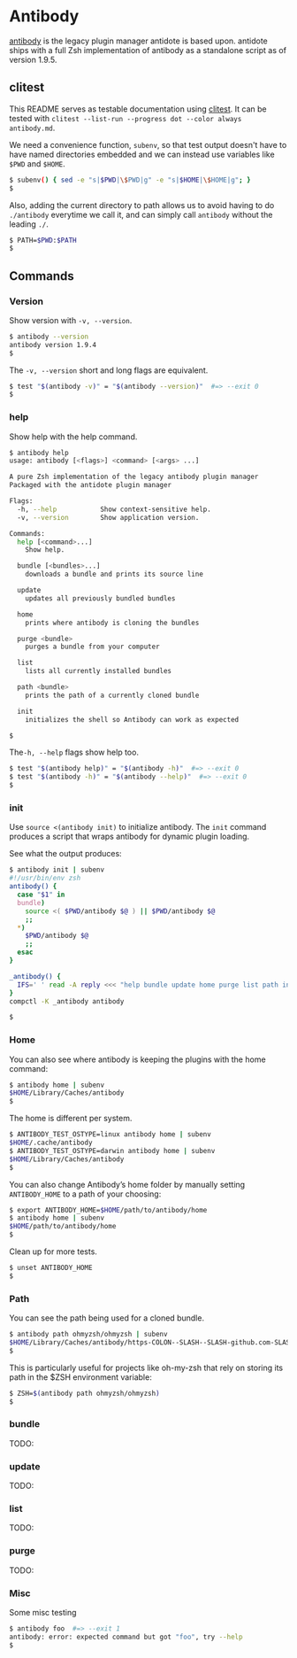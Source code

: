 # Antibody

[antibody][antibody] is the legacy plugin manager antidote is based upon. antidote ships with a full Zsh implementation of antibody as a standalone script as of version 1.9.5.

## clitest

This README serves as testable documentation using [clitest][clitest]. It can be tested with `clitest --list-run --progress dot --color always antibody.md`.

We need a convenience function, `subenv`, so that test output doesn't have to have named directories embedded and we can instead use variables like `$PWD` and `$HOME`.

```sh
$ subenv() { sed -e "s|$PWD|\$PWD|g" -e "s|$HOME|\$HOME|g"; }
$
```

Also, adding the current directory to path allows us to avoid having to do `./antibody` everytime we call it, and can simply call `antibody` without the leading `./`.

```sh
$ PATH=$PWD:$PATH
$
```

## Commands

### Version

Show version with `-v, --version`.

```sh
$ antibody --version
antibody version 1.9.4
$
```

The `-v, --version` short and long flags are equivalent.

```sh
$ test "$(antibody -v)" = "$(antibody --version)"  #=> --exit 0
$
```

### help

Show help with the help command.

```sh
$ antibody help
usage: antibody [<flags>] <command> [<args> ...]

A pure Zsh implementation of the legacy antibody plugin manager
Packaged with the antidote plugin manager

Flags:
  -h, --help           Show context-sensitive help.
  -v, --version        Show application version.

Commands:
  help [<command>...]
    Show help.

  bundle [<bundles>...]
    downloads a bundle and prints its source line

  update
    updates all previously bundled bundles

  home
    prints where antibody is cloning the bundles

  purge <bundle>
    purges a bundle from your computer

  list
    lists all currently installed bundles

  path <bundle>
    prints the path of a currently cloned bundle

  init
    initializes the shell so Antibody can work as expected

$
```

The`-h, --help` flags show help too.

```sh
$ test "$(antibody help)" = "$(antibody -h)"  #=> --exit 0
$ test "$(antibody -h)" = "$(antibody --help)"  #=> --exit 0
$
```

### init

Use `source <(antibody init)` to initialize antibody. The `init` command produces a script that wraps antibody for dynamic plugin loading.

See what the output produces:

```sh
$ antibody init | subenv
#!/usr/bin/env zsh
antibody() {
  case "$1" in
  bundle)
    source <( $PWD/antibody $@ ) || $PWD/antibody $@
    ;;
  *)
    $PWD/antibody $@
    ;;
  esac
}

_antibody() {
  IFS=' ' read -A reply <<< "help bundle update home purge list path init"
}
compctl -K _antibody antibody

$
```

### Home

You can also see where antibody is keeping the plugins with the home command:

```sh
$ antibody home | subenv
$HOME/Library/Caches/antibody
$
```

The home is different per system.

```sh
$ ANTIBODY_TEST_OSTYPE=linux antibody home | subenv
$HOME/.cache/antibody
$ ANTIBODY_TEST_OSTYPE=darwin antibody home | subenv
$HOME/Library/Caches/antibody
$
```

You can also change Antibody’s home folder by manually setting `ANTIBODY_HOME` to a path of your choosing:

```sh
$ export ANTIBODY_HOME=$HOME/path/to/antibody/home
$ antibody home | subenv
$HOME/path/to/antibody/home
$
```

Clean up for more tests.

```sh
$ unset ANTIBODY_HOME
$
```

### Path

You can see the path being used for a cloned bundle.

```sh
$ antibody path ohmyzsh/ohmyzsh | subenv
$HOME/Library/Caches/antibody/https-COLON--SLASH--SLASH-github.com-SLASH-ohmyzsh-SLASH-ohmyzsh
$
```

This is particularly useful for projects like oh-my-zsh that rely on storing its path in the $ZSH environment variable:

```sh
$ ZSH=$(antibody path ohmyzsh/ohmyzsh)
$
```

### bundle

TODO:

### update

TODO:

### list

TODO:

### purge

TODO:

### Misc

Some misc testing

```sh
$ antibody foo  #=> --exit 1
antibody: error: expected command but got "foo", try --help
$
```

[antibody]: https://github.com/getantibody/antibody
[clitest]: https://github.com/aureliojargas/clitest
